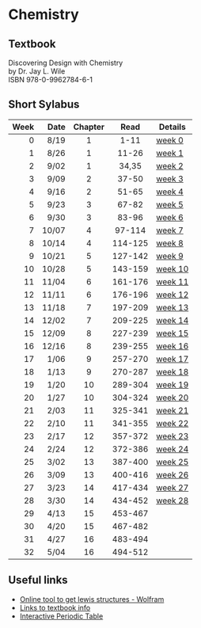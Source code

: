 # Chemistry

## Textbook
Discovering Design with Chemistry<br>
by Dr. Jay L. Wile<br>
ISBN 978-0-9962784-6-1<br>

## Short Sylabus
| Week | Date  | Chapter | Read    | Details |
|-----:|------:|:-------:|:-------:|---------|
| 0    |  8/19 | 1       | 1-11    | [week 0](chapter1/week0.md) |
| 1    |  8/26 | 1       | 11-26   | [week 1](chapter1/week1.md) |
| 2    |  9/02 | 1       | 34,35   | [week 2](chapter1/week2.md) |
| 3    |  9/09 | 2       | 37-50   | [week 3](chapter2/week3.md) |
| 4    |  9/16 | 2       | 51-65   | [week 4](chapter2/week4.md) |
| 5    |  9/23 | 3       | 67-82   | [week 5](chapter3/week5.md) |
| 6    |  9/30 | 3       | 83-96   | [week 6](chapter3/week6.md) |
| 7    | 10/07 | 4       | 97-114  | [week 7](chapter4/week7.md) |
| 8    | 10/14 | 4       | 114-125 | [week 8](chapter4/week8.md) |
| 9    | 10/21 | 5       | 127-142 | [week 9](chapter5/week9.md) |
| 10   | 10/28 | 5       | 143-159 | [week 10](chapter5/week10.md) |
| 11   | 11/04 | 6       | 161-176 | [week 11](chapter6/week11.md) |
| 12   | 11/11 | 6       | 176-196 | [week 12](chapter6/week12.md) |
| 13   | 11/18 | 7       | 197-209 | [week 13](chapter7/week13.md) |
| 14   | 12/02 | 7       | 209-225 | [week 14](chapter7/week14.md) |
| 15   | 12/09 | 8       | 227-239 | [week 15](chapter8/week15.md) |
| 16   | 12/16 | 8       | 239-255 | [week 16](chapter8/week16.md) |
| 17   |  1/06 | 9       | 257-270 | [week 17](chapter9/week17.md) |
| 18   |  1/13 | 9       | 270-287 | [week 18](chapter9/week18.md) |
| 19   |  1/20 | 10      | 289-304 | [week 19](chapter10/week19.md) |
| 20   |  1/27 | 10      | 304-324 | [week 20](chapter10/week20.md) |
| 21   |  2/03 | 11      | 325-341 | [week 21](chapter11/week21.md) |
| 22   |  2/10 | 11      | 341-355 | [week 22](chapter11/week22.md) |
| 23   |  2/17 | 12      | 357-372 | [week 23](chapter12/week23.md) |
| 24   |  2/24 | 12      | 372-386 | [week 24](chapter12/week24.md) |
| 25   |  3/02 | 13      | 387-400 | [week 25](chapter13/week25.md) |
| 26   |  3/09 | 13      | 400-416 | [week 26](chapter13/week26.md) |
| 27   |  3/23 | 14      | 417-434 | [week 27](chapter14/week27.md) |
| 28   |  3/30 | 14      | 434-452 | [week 28](chapter14/week28.md) |
| 29   |  4/13 | 15      | 453-467 |  |
| 30   |  4/20 | 15      | 467-482 |  |
| 31   |  4/27 | 16      | 483-494 |  |
| 32   |  5/04 | 16      | 494-512 |  |

## Useful links

- [Online tool to get lewis structures - Wolfram](https://www.wolframalpha.com/widgets/view.jsp?id=c11e9ad0ab00998884f0733c8f62c07d)
- [Links to textbook info](https://bereanbuilders.com/ecomm/online-content/discovering-design-with-chemistry)
- [Interactive Periodic Table](https://www.ptable.com/)

